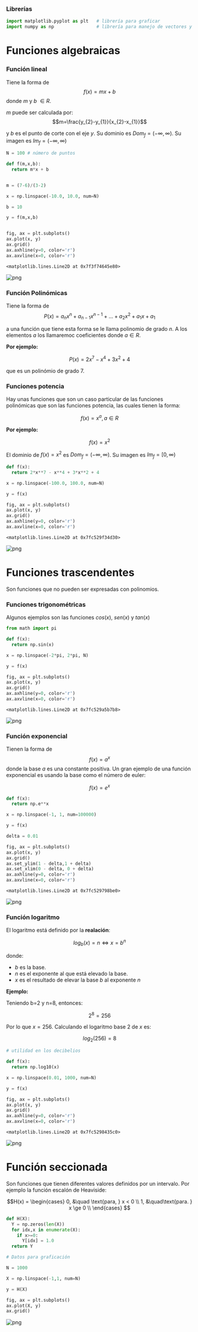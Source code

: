 ### Librerías



```python
import matplotlib.pyplot as plt   # librería para graficar
import numpy as np                # librería para manejo de vectores y utilidades matemáticas
```

# Funciones algebraicas

### Función lineal

Tiene la forma de $$f(x)=mx + b$$ donde $m$ y $b$  $\in R$. 

$m$ puede ser calculada por: $$m=\frac{y_{2}-y_{1}}{x_{2}-x_{1}}$$

y $b$ es el punto de corte con el eje $y$. Su dominio es $Dom_{f} = (-\infty, \infty)$. Su imagen es $Im_{f} = (-\infty, \infty)$





```python
N = 100 # número de puntos

def f(m,x,b):
  return m*x + b


m = (7-6)/(3-2)

x = np.linspace(-10.0, 10.0, num=N)

b = 10

y = f(m,x,b)


fig, ax = plt.subplots()
ax.plot(x, y)
ax.grid()
ax.axhline(y=0, color='r')
ax.axvline(x=0, color='r')
```




    <matplotlib.lines.Line2D at 0x7f3f74645e80>




    
![png](output_4_1.png)
    


### Función Polinómicas

Tiene la forma de $$P(x)=a_{n}x^{n} + a_{n-1}x^{n-1}+...+a_{2}x^{2}+a_{1}x + a_{1}$$

a una función que tiene esta forma se le llama polinomio de grado $n$. A los elementos $a$ los llamaremoc coeficientes donde $a \in R$. 

**Por ejemplo:**

$$P(x)= 2x^{7} - x^{4} + 3x^{2} + 4$$

que es un polinómio de grado 7.


### Funciones potencia

Hay unas funciones que son un caso particular de las funciones polinómicas que son las funciones potencia, las cuales tienen la forma:


$$f(x)= x^{a}, a \in R$$ 


**Por ejemplo:**

$$f(x)= x^{2}$$

El dominio de $f(x)=x^{2}$ es $Dom_{f} = (-\infty, \infty)$. Su imagen es $Im_{f} = [0, \infty)$






```python
def f(x):
  return 2*x**7 - x**4 + 3*x**2 + 4

x = np.linspace(-100.0, 100.0, num=N)

y = f(x)

fig, ax = plt.subplots()
ax.plot(x, y)
ax.grid()
ax.axhline(y=0, color='r')
ax.axvline(x=0, color='r')
```




    <matplotlib.lines.Line2D at 0x7fc529f34d30>




    
![png](output_6_1.png)
    


# Funciones trascendentes

Son funciones que no pueden ser expresadas con polinomios. 

### Funciones trigonométricas

Algunos ejemplos son las funciones $cos(x)$, $sen(x)$ y $tan(x)$


```python
from math import pi

def f(x):
  return np.sin(x)

x = np.linspace(-2*pi, 2*pi, N)

y = f(x)

fig, ax = plt.subplots()
ax.plot(x, y)
ax.grid()
ax.axhline(y=0, color='r')
ax.axvline(x=0, color='r')
```




    <matplotlib.lines.Line2D at 0x7fc529a5b7b8>




    
![png](output_9_1.png)
    


### Función exponencial

Tienen la forma de $$f(x)=a^x$$ donde la base $a$ es una constante positiva. Un gran ejemplo de una función exponencial es usando la base como el número de euler:

$$f(x)=e^x$$


```python
def f(x):
  return np.e**x

x = np.linspace(-1, 1, num=100000)

y = f(x)

delta = 0.01

fig, ax = plt.subplots()
ax.plot(x, y)
ax.grid()
ax.set_ylim(1 - delta,1 + delta)
ax.set_xlim(0 - delta, 0 + delta)
ax.axhline(y=0, color='r')
ax.axvline(x=0, color='r')
```




    <matplotlib.lines.Line2D at 0x7fc529798be0>




    
![png](output_11_1.png)
    


### Función logaritmo

El logaritmo está definido por la **realación**:

$$log_{b}(x) = n \Longleftrightarrow x=b^n$$ 

donde: 



*   $b$ es la base.
*   $n$ es el exponente al que está elevado la base.
*   $x$ es el resultado de elevar la base $b$ al exponente $n$

**Ejemplo:**

Teniendo b=2 y n=8, entonces:

$$2^8=256$$

Por lo que $x=256$. Calculando el logaritmo base 2 de $x$ es:

$$log_{2}(256) = 8$$






```python
# utilidad en los decibelios

def f(x):
  return np.log10(x)

x = np.linspace(0.01, 1000, num=N)

y = f(x)

fig, ax = plt.subplots()
ax.plot(x, y)
ax.grid()
ax.axhline(y=0, color='r')
ax.axvline(x=0, color='r')
```




    <matplotlib.lines.Line2D at 0x7fc5298435c0>




    
![png](output_13_1.png)
    


# Función seccionada

Son funciones que tienen diferentes valores definidos por un intervalo. Por ejemplo la función escalón de Heaviside: 

$$H(x) = 
     \begin{cases}
        0, &\quad \text{para, } x < 0 \\
        1,  &\quad\text{para. } x \ge 0 \\
     \end{cases}
$$


```python
def H(X):
  Y = np.zeros(len(X))
  for idx,x in enumerate(X):
    if x>=0:
      Y[idx] = 1.0
  return Y

# Datos para graficación

N = 1000

X = np.linspace(-1,1, num=N)

y = H(X)

fig, ax = plt.subplots()
ax.plot(X, y)
ax.grid()
```


    
![png](output_15_0.png)
    

